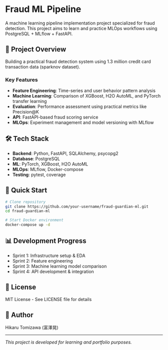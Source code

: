 # Fraud ML Pipeline

A machine learning pipeline implementation project specialized for fraud detection. This project aims to learn and practice MLOps workflows using PostgreSQL + MLflow + FastAPI.

## 🎯 Project Overview

Building a practical fraud detection system using 1.3 million credit card transaction data (sparknov dataset).

### Key Features
- **Feature Engineering**: Time-series and user behavior pattern analysis
- **Machine Learning**: Comparison of XGBoost, H2O AutoML, and PyTorch transfer learning
- **Evaluation**: Performance assessment using practical metrics like Precision@K
- **API**: FastAPI-based fraud scoring service
- **MLOps**: Experiment management and model versioning with MLflow

## 🛠️ Tech Stack

- **Backend**: Python, FastAPI, SQLAlchemy, psycopg2
- **Database**: PostgreSQL
- **ML**: PyTorch, XGBoost, H2O AutoML
- **MLOps**: MLflow, Docker-compose
- **Testing**: pytest, coverage

## 🚀 Quick Start

```bash
# Clone repository
git clone https://github.com/your-username/fraud-guardian-ml.git
cd fraud-guardian-ml

# Start Docker environment
docker-compose up -d
```
## 📊 Development Progress

- Sprint 1: Infrastructure setup & EDA
- Sprint 2: Feature engineering
- Sprint 3: Machine learning model comparison
- Sprint 4: API development & integration

## 📝 License
MIT License - See LICENSE file for details

## 👤 Author
Hikaru Tomizawa (富澤晃)

----
*This project is developed for learning and portfolio purposes.*
